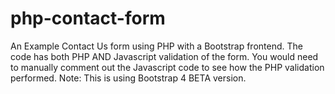 # php-contact-form
An Example Contact Us form using PHP with a Bootstrap frontend.
The code has both PHP AND Javascript validation of the form. You would need to manually comment out the Javascript code to see how the PHP validation performed.
Note: This is using Bootstrap 4 BETA version.
